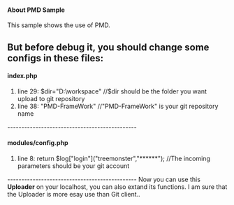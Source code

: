 <h4>About PMD Sample</h4>
This sample shows the use of PMD.

But before debug it, you should change some configs in these files:
----------------------------------------------
<h4>index.php</h4>
<ol>
<li>line 29: $dir="D:\workspace" //$dir should be the folder you want upload to git repository </li>
<li>line 38: "PMD-FrameWork"     //"PMD-FrameWork" is your git repository name </li>
</ol>
----------------------------------------------
<h4>modules/config.php</h4>
<ol>
<li>line 8:	return $log["login"]("treemonster","******"); //The incoming parameters should be your git account</li>
</ol>
----------------------------------------------
Now you can use this <b>Uploader</b> on your localhost, you can also extand its functions. I am sure that the Uploader is more esay use than Git client..
